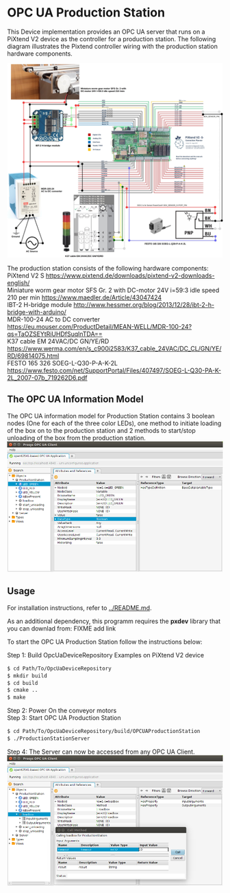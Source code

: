 # OPC UA Production Station

This Device implementation provides an OPC UA server that runs on a PiXtend V2 device as the controller for a production station. The following diagram illustrates the Pixtend controller wiring with the production station hardware components.

![Alt text](OPCUAProductionStation.jpg?raw=true "OPC UA Production Station Setup")

The production station consists of the following hardware components:<br />
PiXtend V2 S https://www.pixtend.de/downloads/pixtend-v2-downloads-english/ <br />
Miniature worm gear motor SFS Gr. 2 with DC-motor 24V i=59:3 idle speed 210 per min  https://www.maedler.de/Article/43047424 <br />
IBT-2 H-bridge module http://www.hessmer.org/blog/2013/12/28/ibt-2-h-bridge-with-arduino/ <br />
MDR-100-24 AC to DC converter https://eu.mouser.com/ProductDetail/MEAN-WELL/MDR-100-24?qs=TaOZSEYtRiUHDfSuqlnTDA== <br />
K37 cable EM 24VAC/DC GN/YE/RD  https://www.werma.com/en/s_c900i2583/K37_cable_24VAC/DC_CL/GN/YE/RD/69814075.html <br />
FESTO 165 326 SOEG-L-Q30-P-A-K-2L  https://www.festo.com/net/SupportPortal/Files/407497/SOEG-L-Q30-PA-K-2L_2007-07b_719262D6.pdf <br />

## The OPC UA Information Model

The OPC UA information model for Production Station contains 3 boolean nodes (One for each of the three color LEDs), one method to initiate loading of the box on to the production station and 2 methods to start/stop unloading of the box from the production station.
![Alt text](ProductionStation.png?raw=true "Production Station Server Information Model")
## Usage

For installation instructions, refer to [../README.md](../README.md).

As an additional dependency, this programm requires the **pxdev** library that you can downlad from: FIXME add link

To start the OPC UA Production Station follow the instructions below:

Step 1: Build OpcUaDeviceRepository Examples on PiXtend V2 device<br />
```sh
$ cd Path/To/OpcUaDeviceRepository
$ mkdir build
$ cd build
$ cmake ..
$ make
```

Step 2: Power On the conveyor motors<br />
Step 3: Start OPC UA Production Station<br />
```sh
$ cd Path/To/OpcUaDeviceRepository/build/OPCUAProductionStation
$ ./ProductionStationServer
```

Step 4: The Server can now be accessed from any OPC UA Client.
![Alt text](ProductionStationSW.png?raw=true "Production Station Server Method Call Usage")
